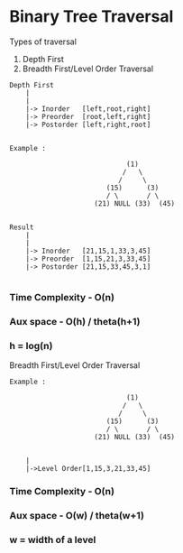# Binary Tree Traversal

Types of traversal 
1. Depth First 
2. Breadth First/Level Order Traversal
```
Depth First
    |
    |
    |-> Inorder   [left,root,right]
    |-> Preorder  [root,left,right]
    |-> Postorder [left,right,root]
    
```    
```  
Example : 

                             (1)
                            /   \
                           /     \
                        (15)      (3)
                        / \       / \   
                     (21) NULL (33)  (45) 


Result
    |
    |
    |-> Inorder   [21,15,1,33,3,45]
    |-> Preorder  [1,15,21,3,33,45]
    |-> Postorder [21,15,33,45,3,1]
    
 ```

### Time Complexity - O(n) 
### Aux space - O(h) / theta(h+1)
### h = log(n)

Breadth First/Level Order Traversal

```  
Example : 

                             (1)
                            /   \
                           /     \
                        (15)      (3)
                        / \       / \   
                     (21) NULL (33)  (45) 


    |
    |->Level Order[1,15,3,21,33,45]

```

### Time Complexity - O(n) 
### Aux space - O(w) / theta(w+1)
### w = width of a level
